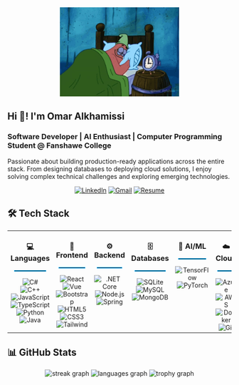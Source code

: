 <div align="center">
  <img src="./assets/patrick-star-3am.gif" height="200" alt="Patrick Star GIF" />
</div>

## Hi 👋! I'm Omar Alkhamissi

### Software Developer | AI Enthusiast | Computer Programming Student @ Fanshawe College

Passionate about building production-ready applications across the entire stack. From designing databases to deploying cloud solutions, I enjoy solving complex technical challenges and exploring emerging technologies.

<div align="center">

[![LinkedIn](https://img.shields.io/badge/LinkedIn-0077B5?style=for-the-badge&logo=linkedin&logoColor=white)](https://www.linkedin.com/in/o-alkhamissi/)
[![Gmail](https://img.shields.io/badge/Gmail-D14836?style=for-the-badge&logo=gmail&logoColor=white)](mailto:o.alkhamissi@gmail.com)
[![Resume](https://img.shields.io/badge/Resume-FFFFFF?style=for-the-badge&logo=readme&logoColor=black)](https://github.com/Omar-Alkhamissi/Resume/blob/main/Omar%20Alkhamissi's%20Resume.pdf)

</div>

## 🛠️ Tech Stack

<table align="center" style="border: none;">
<tr>
<td align="center" width="200" valign="top" style="border: none;">

<h3>💻 Languages</h3>
<hr style="border: 1px solid #00AEFF; width: 80%; margin: 5px auto 15px auto;">

<img src="https://cdn.jsdelivr.net/gh/devicons/devicon/icons/csharp/csharp-original.svg" height="40" alt="C#"  />
<br/>
<img src="https://cdn.jsdelivr.net/gh/devicons/devicon/icons/cplusplus/cplusplus-original.svg" height="40" alt="C++"  />
<img src="https://cdn.jsdelivr.net/gh/devicons/devicon/icons/javascript/javascript-original.svg" height="40" alt="JavaScript"  />
<br/>
<img src="https://cdn.jsdelivr.net/gh/devicons/devicon/icons/typescript/typescript-original.svg" height="40" alt="TypeScript"  />
<img src="https://cdn.jsdelivr.net/gh/devicons/devicon/icons/python/python-original.svg" height="40" alt="Python"  />
<img src="https://skillicons.dev/icons?i=java" height="40" alt="Java"  />

</td>

<td align="center" width="200" valign="top" style="border: none;">

<h3>🎨 Frontend</h3>
<hr style="border: 1px solid #00AEFF; width: 80%; margin: 5px auto 15px auto;">

<img src="https://cdn.jsdelivr.net/gh/devicons/devicon/icons/react/react-original.svg" height="40" alt="React"  />
<br/>
<img src="https://cdn.jsdelivr.net/gh/devicons/devicon/icons/vuejs/vuejs-original.svg" height="40" alt="Vue"  />
<img src="https://cdn.jsdelivr.net/gh/devicons/devicon/icons/bootstrap/bootstrap-original.svg" height="40" alt="Bootstrap"  />
<br/>
<img src="https://cdn.jsdelivr.net/gh/devicons/devicon/icons/html5/html5-original.svg" height="40" alt="HTML5"  />
<img src="https://cdn.jsdelivr.net/gh/devicons/devicon/icons/css3/css3-original.svg" height="40" alt="CSS3"  />
<img src="https://cdn.jsdelivr.net/gh/devicons/devicon/icons/tailwindcss/tailwindcss-original-wordmark.svg" height="40" alt="Tailwind"  />

</td>

<td align="center" width="200" valign="top" style="border: none;">

<h3>⚙️ Backend</h3>
<hr style="border: 1px solid #00AEFF; width: 80%; margin: 5px auto 15px auto;">

<img src="https://cdn.jsdelivr.net/gh/devicons/devicon/icons/dotnetcore/dotnetcore-original.svg" height="40" alt=".NET Core"  />
<br/>
<img src="https://cdn.jsdelivr.net/gh/devicons/devicon/icons/nodejs/nodejs-original.svg" height="40" alt="Node.js"  />
<img src="https://cdn.jsdelivr.net/gh/devicons/devicon/icons/spring/spring-original.svg" height="40" alt="Spring"  />

</td>

<td align="center" width="200" valign="top" style="border: none;">

<h3>🗄️ Databases</h3>
<hr style="border: 1px solid #00AEFF; width: 80%; margin: 5px auto 15px auto;">

<img src="https://skillicons.dev/icons?i=sqlite" height="40" alt="SQLite"  />
<br/>
<img src="https://cdn.jsdelivr.net/gh/devicons/devicon/icons/mysql/mysql-original.svg" height="40" alt="MySQL"  />
<img src="https://cdn.jsdelivr.net/gh/devicons/devicon/icons/mongodb/mongodb-original.svg" height="40" alt="MongoDB"  />

</td>

<td align="center" width="200" valign="top" style="border: none;">

<h3>🤖 AI/ML</h3>
<hr style="border: 1px solid #00AEFF; width: 80%; margin: 5px auto 15px auto;">

<img src="https://cdn.jsdelivr.net/gh/devicons/devicon/icons/tensorflow/tensorflow-original.svg" height="40" alt="TensorFlow"  />
<br/>
<img src="https://cdn.jsdelivr.net/gh/devicons/devicon/icons/pytorch/pytorch-original.svg" height="40" alt="PyTorch"  />

</td>

<td align="center" width="200" valign="top" style="border: none;">

<h3>☁️ Cloud</h3>
<hr style="border: 1px solid #00AEFF; width: 80%; margin: 5px auto 15px auto;">

<img src="https://cdn.jsdelivr.net/gh/devicons/devicon/icons/azure/azure-original.svg" height="40" alt="Azure"  />
<br/>
<img src="https://cdn.jsdelivr.net/gh/devicons/devicon/icons/amazonwebservices/amazonwebservices-line-wordmark.svg" height="40" alt="AWS"  />
<img src="https://cdn.jsdelivr.net/gh/devicons/devicon/icons/docker/docker-original.svg" height="40" alt="Docker"  />
<br/>
<img src="https://cdn.jsdelivr.net/gh/devicons/devicon/icons/git/git-original.svg" height="40" alt="Git"  />

</td>
</tr>
</table>

## 📊 GitHub Stats

<div align="center">
  
  <img src="https://github-readme-streak-stats-eight.vercel.app?user=Omar-Alkhamissi&locale=en&mode=daily&theme=dark&hide_border=true&border_radius=5&order=3&background=0D1117&ring=00AEFF&fire=00AEFF&currStreakLabel=00AEFF&sideLabels=00AEFF&currStreakNum=FFFFFF&dates=FFFFFF&sideNums=FFFFFF&stroke=00AEFF" height="150" alt="streak graph" />


  <img src="https://github-readme-stats.vercel.app/api/top-langs?username=Omar-Alkhamissi&locale=en&hide_title=false&layout=compact&card_width=320&langs_count=5&theme=github_dark&hide_border=true&count_private=false&t=1761416434" height="150" alt="languages graph" />

  <img src="https://github-profile-trophy.vercel.app?username=Omar-Alkhamissi&theme=algolia&column=-1&row=1&margin-w=8&margin-h=8&no-bg=true&no-frame=true&order=4&t=1761416434" height="150" alt="trophy graph" />

</div>


